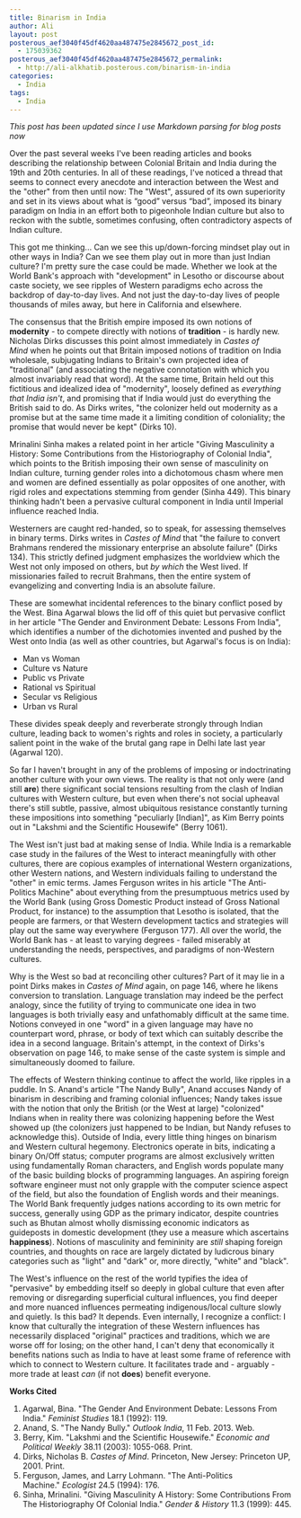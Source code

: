 ```yaml
---
title: Binarism in India
author: Ali
layout: post
posterous_aef3040f45df4620aa487475e2845672_post_id:
  - 175039362
posterous_aef3040f45df4620aa487475e2845672_permalink:
  - http://ali-alkhatib.posterous.com/binarism-in-india
categories:
  - India
tags:
  - India
---
```

*This post has been updated since I use Markdown parsing for blog posts now*

Over the past several weeks I've been reading articles and books describing the relationship between Colonial Britain and India during the 19th and 20th centuries. In all of these readings, I've noticed a thread that seems to connect every anecdote and interaction between the West and the "other" from then until now: The "West", assured of its own superiority and set in its views about what is “good” versus “bad”, imposed its binary paradigm on India in an effort both to pigeonhole Indian culture but also to reckon with the subtle, sometimes confusing, often contradictory aspects of Indian culture.

This got me thinking... Can we see this up/down-forcing mindset play out in other ways in India? Can we see them play out in more than just Indian culture? I'm pretty sure the case could be made. Whether we look at the World Bank's approach with "development" in Lesotho or discourse about caste society, we see ripples of Western paradigms echo across the backdrop of day-to-day lives. And not just the day-to-day lives of people thousands of miles away, but here in California and elsewhere.

The consensus that the British empire imposed its own notions of <strong>modernity</strong> - to compete directly with notions of <strong>tradition</strong> - is hardly new. Nicholas Dirks discusses this point almost immediately in <em>Castes of Mind</em> when he points out that Britain imposed notions of tradition on India wholesale, subjugating Indians to Britain's own projected idea of "traditional" (and associating the negative connotation with which you almost invariably read that word). At the same time, Britain held out this fictitious and idealized idea of "modernity", loosely defined as <em>everything that India isn't</em>, and promising that if India would just do everything the British said to do. As Dirks writes, "the colonizer held out modernity as a promise but at the same time made it a limiting condition of coloniality; the promise that would never be kept" (Dirks 10).

Mrinalini Sinha makes a related point in her article "Giving Masculinity a History: Some Contributions from the Historiography of Colonial India", which points to the British imposing their own sense of masculinity on Indian culture, turning gender roles into a dichotomous chasm where men and women are defined essentially as polar opposites of one another, with rigid roles and expectations stemming from gender (Sinha 449). This binary thinking hadn't been a pervasive cultural component in India until Imperial influence reached India.

Westerners are caught red-handed, so to speak, for assessing themselves in binary terms. Dirks writes in <em>Castes of Mind</em> that "the failure to convert Brahmans rendered the missionary enterprise an absolute failure" (Dirks 134). This strictly defined judgment emphasizes the worldview which the West not only imposed on others, but <em>by which</em> the West lived. If missionaries failed to recruit Brahmans, then the entire system of evangelizing and converting India is an absolute failure.

These are somewhat incidental references to the binary conflict posed by the West. Bina Agarwal blows the lid off of this quiet but pervasive conflict in her article "The Gender and Environment Debate: Lessons From India", which identifies a number of the dichotomies invented and pushed by the West onto India (as well as other countries, but Agarwal's focus is on India):

- Man vs Woman
- Culture vs Nature
- Public vs Private
- Rational vs Spiritual
- Secular vs Religious
- Urban vs Rural

These divides speak deeply and reverberate strongly through Indian culture, leading back to women's rights and roles in society, a particularly salient point in the wake of the brutal gang rape in Delhi late last year (Agarwal 120).

So far I haven't brought in any of the problems of imposing or indoctrinating another culture with your own views. The reality is that not only were (and still <strong>are</strong>) there significant social tensions resulting from the clash of Indian cultures with Western culture, but even when there's not social upheaval there's still subtle, passive, almost ubiquitous resistance constantly turning these impositions into something "peculiarly [Indian]", as Kim Berry points out in "Lakshmi and the Scientific Housewife" (Berry 1061).

The West isn't just bad at making sense of India. While India is a remarkable case study in the failures of the West to interact meaningfully with other cultures, there are copious examples of international Western organizations, other Western nations, and Western individuals failing to understand the "other" in emic terms. James Ferguson writes in his article "The Anti-Politics Machine" about everything from the presumptuous metrics used by the World Bank (using Gross Domestic Product instead of Gross National Product, for instance) to the assumption that Lesotho is isolated, that the people are farmers, or that Western development tactics and strategies will play out the same way everywhere (Ferguson 177). All over the world, the World Bank has - at least to varying degrees - failed miserably at understanding the needs, perspectives, and paradigms of non-Western cultures.

Why is the West so bad at reconciling other cultures? Part of it may lie in a point Dirks makes in <em>Castes of Mind</em> again, on page 146, where he likens conversion to translation. Language translation may indeed be the perfect analogy, since the futility of trying to communicate one idea in two languages is both trivially easy and unfathomably difficult at the same time. Notions conveyed in one "word" in a given language may have no counterpart word, phrase, or body of text which can suitably describe the idea in a second language. Britain's attempt, in the context of Dirks's observation on page 146, to make sense of the caste system is simple and simultaneously doomed to failure.

The effects of Western thinking continue to affect the world, like ripples in a puddle. In S. Anand's article "The Nandy Bully", Anand accuses Nandy of binarism in describing and framing colonial influences; Nandy takes issue with the notion that only the British (or the West at large) "colonized" Indians when in reality there was colonizing happening before the West showed up (the colonizers just happened to be Indian, but Nandy refuses to acknowledge this). Outside of India, every little thing hinges on binarism and Western cultural hegemony. Electronics operate in bits, indicating a binary On/Off status; computer programs are almost exclusively written using fundamentally Roman characters, and English words populate many of the basic building blocks of programming languages. An aspiring foreign software engineer must not only grapple with the computer science aspect of the field, but also the foundation of English words and their meanings. The World Bank frequently judges nations according to its own metric for success, generally using GDP as the primary indicator, despite countries such as Bhutan almost wholly dismissing economic indicators as guideposts in domestic development (they use a measure which ascertains <strong>happiness</strong>). Notions of masculinity and femininity are <em>still</em> shaping foreign countries, and thoughts on race are largely dictated by ludicrous binary categories such as "light" and "dark" or, more directly, "white" and "black".

The West's influence on the rest of the world typifies the idea of "pervasive" by embedding itself so deeply in global culture that even after removing or disregarding superficial cultural influences, you find deeper and more nuanced influences permeating indigenous/local culture slowly and quietly. Is this bad? It depends. Even internally, I recognize a conflict: I know that culturally the integration of these Western influences has necessarily displaced "original" practices and traditions, which we are worse off for losing; on the other hand, I can't deny that economically it benefits nations such as India to have at least some frame of reference with which to connect to Western culture. It facilitates trade and - arguably - more trade at least <em>can</em> (if not <strong>does</strong>) benefit everyone.

__Works Cited__

1. Agarwal, Bina. "The Gender And Environment Debate: Lessons From India." *Feminist Studies* 18.1 (1992): 119.
2. Anand, S. "The Nandy Bully." <em>Outlook India</em>, 11 Feb. 2013. Web.
3. Berry, Kim. "Lakshmi and the Scientific Housewife." <em>Economic and Political Weekly</em> 38.11 (2003): 1055-068. Print.
4. Dirks, Nicholas B. <em>Castes of Mind</em>. Princeton, New Jersey: Princeton UP, 2001. Print.
5. Ferguson, James, and Larry Lohmann. "The Anti-Politics Machine." <em>Ecologist</em> 24.5 (1994): 176.
6. Sinha, Mrinalini. "Giving Masculinity A History: Some Contributions From The Historiography Of Colonial India." <em>Gender & History</em> 11.3 (1999): 445.